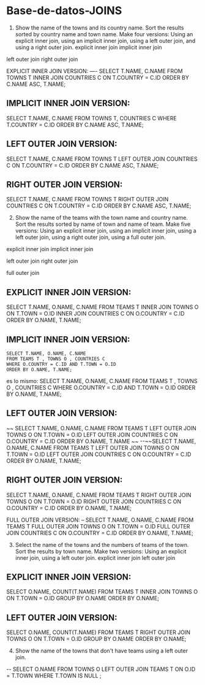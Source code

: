 # Base-de-datos-JOINS
1. Show the name of the towns and its country name. Sort the results sorted by country name and town name. Make four versions:
Using an explicit inner join,
using an implicit inner join,
using a left outer join,
and using a right outer join.
explicit inner join
implicit inner join


left outer join
right outer join



EXPLICIT INNER JOIN VERSION:
—- 
SELECT T.NAME, C.NAME
FROM TOWNS T
INNER JOIN COUNTRIES C
ON T.COUNTRY = C.ID
ORDER BY C.NAME ASC, T.NAME;




IMPLICIT INNER JOIN VERSION:
-- 
SELECT T.NAME, C.NAME
FROM TOWNS T, COUNTRIES C
WHERE T.COUNTRY = C.ID
ORDER BY C.NAME ASC, T.NAME;




LEFT OUTER JOIN VERSION:
-
SELECT T.NAME, C.NAME
FROM TOWNS T
LEFT OUTER JOIN COUNTRIES C
ON T.COUNTRY = C.ID
ORDER BY C.NAME ASC, T.NAME;




RIGHT OUTER JOIN VERSION:
-- 
SELECT T.NAME, C.NAME
FROM TOWNS T
RIGHT OUTER JOIN COUNTRIES C
ON T.COUNTRY = C.ID
ORDER BY C.NAME ASC, T.NAME;





2. Show the name of the teams with the town name and country name. Sort the results sorted by name of town and name of team. Make five versions:
Using an explicit inner join,
using an implicit inner join,
using a left outer join,
using a right outer join,
using a full outer join.







explicit inner join
implicit inner join


left outer join
right outer join


full outer join






EXPLICIT INNER JOIN VERSION:
-- 
SELECT T.NAME, O.NAME, C.NAME
FROM TEAMS T
INNER JOIN TOWNS O
   ON  T.TOWN = O.ID
INNER JOIN  COUNTRIES C
   ON O.COUNTRY = C.ID
ORDER BY O.NAME, T.NAME;




IMPLICIT INNER JOIN VERSION:
-- 
~~~
SELECT T.NAME, O.NAME, C.NAME
FROM TEAMS T , TOWNS O , COUNTRIES C
WHERE O.COUNTRY = C.ID AND T.TOWN = O.ID
ORDER BY O.NAME, T.NAME;
~~~

es lo mismo:
SELECT T.NAME, O.NAME, C.NAME
FROM TEAMS T , TOWNS O , COUNTRIES C
WHERE O.COUNTRY = C.ID AND T.TOWN = O.ID
ORDER BY O.NAME, T.NAME;




LEFT OUTER JOIN VERSION:
-- 

~~ SELECT T.NAME, O.NAME, C.NAME
FROM TEAMS T
LEFT OUTER JOIN TOWNS O
   ON  T.TOWN = O.ID
LEFT OUTER JOIN  COUNTRIES C
   ON O.COUNTRY = C.ID
ORDER BY O.NAME, T.NAME ~~
--~~SELECT T.NAME, O.NAME, C.NAME
FROM TEAMS T
LEFT OUTER JOIN TOWNS O
   ON  T.TOWN = O.ID
LEFT OUTER JOIN  COUNTRIES C
   ON O.COUNTRY = C.ID
ORDER BY O.NAME, T.NAME;




RIGHT OUTER JOIN VERSION:
-- 
SELECT T.NAME, O.NAME, C.NAME
FROM TEAMS T
RIGHT OUTER JOIN TOWNS O
   ON  T.TOWN = O.ID
RIGHT OUTER JOIN  COUNTRIES C
   ON O.COUNTRY = C.ID
ORDER BY O.NAME, T.NAME;




FULL OUTER JOIN VERSION:
–
SELECT T.NAME, O.NAME, C.NAME
FROM TEAMS T
FULL OUTER JOIN TOWNS O
   ON  T.TOWN = O.ID
FULL OUTER JOIN  COUNTRIES C
   ON O.COUNTRY = C.ID
ORDER BY O.NAME, T.NAME;





3. Select the name of the towns and the numbers of teams of the town. Sort the results by town name. Make two versions:
Using an explicit inner join,
using a left outer join.
explicit inner join
left outer join











EXPLICIT INNER JOIN VERSION:
-- 
SELECT O.NAME, COUNT(T.NAME)
FROM TEAMS T
INNER JOIN TOWNS O
   ON  T.TOWN = O.ID
GROUP BY O.NAME
ORDER BY O.NAME;




LEFT OUTER JOIN VERSION:
-- 
SELECT O.NAME, COUNT(T.NAME)
FROM TEAMS T
RIGHT OUTER JOIN TOWNS O
   ON  T.TOWN = O.ID
GROUP BY O.NAME
ORDER BY O.NAME;





4. Show the name of the towns that don't have teams using a left outer join.

-- 
SELECT O.NAME
FROM TOWNS O
LEFT OUTER JOIN TEAMS T
ON  O.ID = T.TOWN
WHERE T.TOWN IS NULL ;



